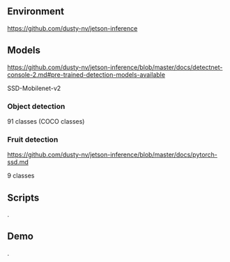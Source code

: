 ##  Environment

https://github.com/dusty-nv/jetson-inference

## Models

https://github.com/dusty-nv/jetson-inference/blob/master/docs/detectnet-console-2.md#pre-trained-detection-models-available

SSD-Mobilenet-v2

### Object detection

91 classes (COCO classes)

### Fruit detection

https://github.com/dusty-nv/jetson-inference/blob/master/docs/pytorch-ssd.md

9 classes



## Scripts

.

## Demo

.